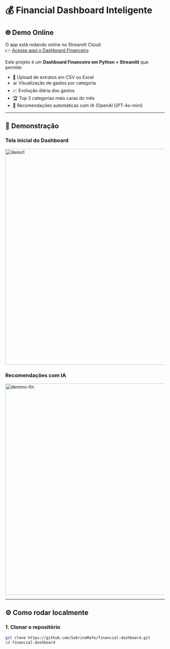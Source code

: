 # 💰 Financial Dashboard Inteligente

## 🌐 Demo Online

O app está rodando online no Streamlit Cloud:  
👉 [Acesse aqui o Dashboard Financeiro](https://gehztwu2kiltmgtyalq9nc.streamlit.app/)



Este projeto é um **Dashboard Financeiro em Python + Streamlit** que permite:

- 📂 Upload de extratos em CSV ou Excel  
- 📊 Visualização de gastos por categoria  
- 📈 Evolução diária dos gastos  
- 🏆 Top 3 categorias mais caras do mês  
- 🤖 Recomendações automáticas com IA (OpenAI GPT-4o-mini)  

---

## 🚀 Demonstração

### Tela inicial do Dashboard
<img width="1247" height="682" alt="demo1" src="https://github.com/user-attachments/assets/f55a2271-2cf8-460d-955b-ac299272ef13" />

### Recomendações com IA
<img width="1315" height="667" alt="demmo-fin" src="https://github.com/user-attachments/assets/f638b2ab-82ff-4f33-a236-96725ce8807d" />

---

## ⚙️ Como rodar localmente

### 1. Clonar o repositório
```bash
git clone https://github.com/SabrinaMafe/financial-dashboard.git
cd financial-dashboard


